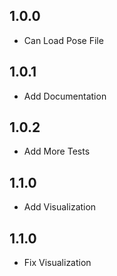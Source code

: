 ## 1.0.0

- Can Load Pose File

## 1.0.1

- Add Documentation

## 1.0.2

- Add More Tests

## 1.1.0

- Add Visualization

## 1.1.0

- Fix Visualization

